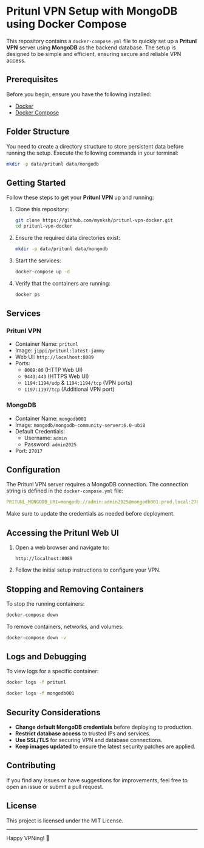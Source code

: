 # Pritunl VPN Setup with MongoDB using Docker Compose

This repository contains a `docker-compose.yml` file to quickly set up a **Pritunl VPN** server using **MongoDB** as the backend database. The setup is designed to be simple and efficient, ensuring secure and reliable VPN access.

## Prerequisites
Before you begin, ensure you have the following installed:

- [Docker](https://docs.docker.com/get-docker/)
- [Docker Compose](https://docs.docker.com/compose/install/)

## Folder Structure
You need to create a directory structure to store persistent data before running the setup. Execute the following commands in your terminal:

```bash
mkdir -p data/pritunl data/mongodb
```

## Getting Started
Follow these steps to get your **Pritunl VPN** up and running:

1. Clone this repository:
   ```bash
   git clone https://github.com/mynksh/pritunl-vpn-docker.git
   cd pritunl-vpn-docker
   ```

2. Ensure the required data directories exist:
   ```bash
   mkdir -p data/pritunl data/mongodb
   ```

3. Start the services:
   ```bash
   docker-compose up -d
   ```

4. Verify that the containers are running:
   ```bash
   docker ps
   ```

## Services
### Pritunl VPN
- Container Name: `pritunl`
- Image: `jippi/pritunl:latest-jammy`
- Web UI: `http://localhost:8089`
- Ports:
  - `8089:80` (HTTP Web UI)
  - `9443:443` (HTTPS Web UI)
  - `1194:1194/udp` & `1194:1194/tcp` (VPN ports)
  - `1197:1197/tcp` (Additional VPN port)

### MongoDB
- Container Name: `mongodb001`
- Image: `mongodb/mongodb-community-server:6.0-ubi8`
- Default Credentials:
  - Username: `admin`
  - Password: `admin2025`
- Port: `27017`

## Configuration
The Pritunl VPN server requires a MongoDB connection. The connection string is defined in the `docker-compose.yml` file:

```yaml
PRITUNL_MONGODB_URI=mongodb://admin:admin2025@mongodb001.prod.local:27017/pritunl?authSource=admin
```

Make sure to update the credentials as needed before deployment.

## Accessing the Pritunl Web UI
1. Open a web browser and navigate to:
   ```
   http://localhost:8089
   ```
2. Follow the initial setup instructions to configure your VPN.

## Stopping and Removing Containers
To stop the running containers:
```bash
docker-compose down
```

To remove containers, networks, and volumes:
```bash
docker-compose down -v
```

## Logs and Debugging
To view logs for a specific container:
```bash
docker logs -f pritunl
```
```bash
docker logs -f mongodb001
```

## Security Considerations
- **Change default MongoDB credentials** before deploying to production.
- **Restrict database access** to trusted IPs and services.
- **Use SSL/TLS** for securing VPN and database connections.
- **Keep images updated** to ensure the latest security patches are applied.

## Contributing
If you find any issues or have suggestions for improvements, feel free to open an issue or submit a pull request.

## License
This project is licensed under the MIT License.

---
Happy VPNing! 🚀
